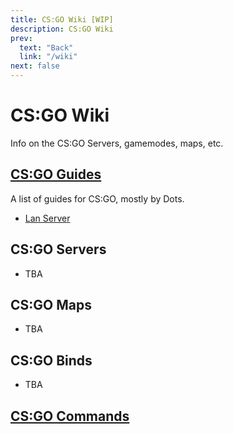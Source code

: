 ```yaml
---
title: CS:GO Wiki [WIP]
description: CS:GO Wiki
prev:
  text: "Back"
  link: "/wiki"
next: false
---
```


# CS:GO Wiki

Info on the CS:GO Servers, gamemodes, maps, etc.

## [CS:GO Guides](/wiki/csgo/guides)

A list of guides for CS:GO, mostly by Dots.

- [Lan Server](/wiki/csgo/guides/lan)

## CS:GO Servers

- TBA

## CS:GO Maps

- TBA

## CS:GO Binds

- TBA

## [CS:GO Commands](/wiki/csgo/commands)
